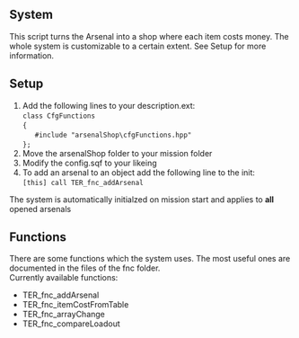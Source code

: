 ## System  
This script turns the Arsenal into a shop where each item costs money. The whole system is customizable to a certain extent. See Setup for more information.  
  
## Setup  
1. Add the following lines to your description.ext:  
`class CfgFunctions`  
`{`  
`	#include "arsenalShop\cfgFunctions.hpp"`  
`};`  
2. Move the arsenalShop folder to your mission folder  
3. Modify the config.sqf to your likeing  
4. To add an arsenal to an object add the following line to the init:  
`[this] call TER_fnc_addArsenal`  
  
The system is automatically initialzed on mission start and applies to __all__ opened arsenals
## Functions  
There are some functions which the system uses. The most useful ones are documented in the files of the fnc folder.  
Currently available functions:  
* TER_fnc_addArsenal  
* TER_fnc_itemCostFromTable  
* TER_fnc_arrayChange
* TER_fnc_compareLoadout
